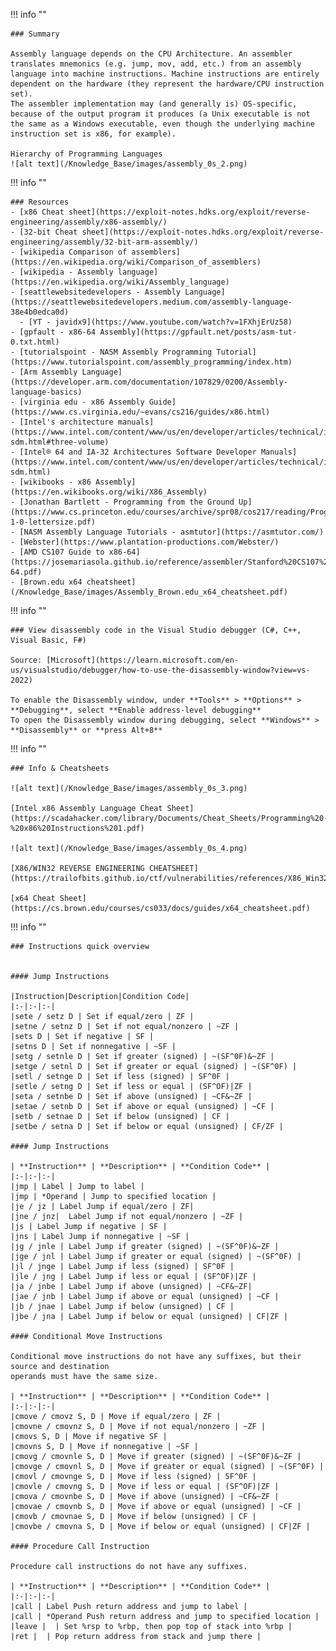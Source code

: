 !!! info ""

    ### Summary

    Assembly language depends on the CPU Architecture. An assembler translates mnemonics (e.g. jump, mov, add, etc.) from an assembly language into machine instructions. Machine instructions are entirely dependent on the hardware (they represent the hardware/CPU instruction set).
    The assembler implementation may (and generally is) OS-specific, because of the output program it produces (a Unix executable is not the same as a Windows executable, even though the underlying machine instruction set is x86, for example).

    Hierarchy of Programming Languages
    ![alt text](/Knowledge_Base/images/assembly_0s_2.png)

 
!!! info ""

    ### Resources
    - [x86 Cheat sheet](https://exploit-notes.hdks.org/exploit/reverse-engineering/assembly/x86-assembly/)
    - [32-bit Cheat sheet](https://exploit-notes.hdks.org/exploit/reverse-engineering/assembly/32-bit-arm-assembly/)
    - [wikipedia Comparison of assemblers](https://en.wikipedia.org/wiki/Comparison_of_assemblers)
    - [wikipedia - Assembly language](https://en.wikipedia.org/wiki/Assembly_language)
    - [seattlewebsitedevelopers - Assembly Language](https://seattlewebsitedevelopers.medium.com/assembly-language-38e4b0edca0d)
      - [YT - javidx9](https://www.youtube.com/watch?v=1FXhjErUz58)
    - [gpfault - x86-64 Assembly](https://gpfault.net/posts/asm-tut-0.txt.html)
    - [tutorialspoint - NASM Assembly Programming Tutorial](https://www.tutorialspoint.com/assembly_programming/index.htm)
    - [Arm Assembly Language](https://developer.arm.com/documentation/107829/0200/Assembly-language-basics)
    - [virginia edu - x86 Assembly Guide](https://www.cs.virginia.edu/~evans/cs216/guides/x86.html)
    - [Intel's architecture manuals](https://www.intel.com/content/www/us/en/developer/articles/technical/intel-sdm.html#three-volume)
    - [Intel® 64 and IA-32 Architectures Software Developer Manuals](https://www.intel.com/content/www/us/en/developer/articles/technical/intel-sdm.html)
    - [wikibooks - x86 Assembly](https://en.wikibooks.org/wiki/X86_Assembly)
    - [Jonathan Bartlett - Programming from the Ground Up](https://www.cs.princeton.edu/courses/archive/spr08/cos217/reading/ProgrammingGroundUp-1-0-lettersize.pdf)
    - [NASM Assembly Language Tutorials - asmtutor](https://asmtutor.com/)
    - [Webster](https://www.plantation-productions.com/Webster/)
    - [AMD CS107 Guide to x86-64](https://josemariasola.github.io/reference/assembler/Stanford%20CS107%20Guide%20to%20x86-64.pdf)
    - [Brown.edu x64 cheatsheet](/Knowledge_Base/images/Assembly_Brown.edu_x64_cheatsheet.pdf)


!!! info ""

    ### View disassembly code in the Visual Studio debugger (C#, C++, Visual Basic, F#)

    Source: [Microsoft](https://learn.microsoft.com/en-us/visualstudio/debugger/how-to-use-the-disassembly-window?view=vs-2022)

    To enable the Disassembly window, under **Tools** > **Options** > **Debugging**, select **Enable address-level debugging**
    To open the Disassembly window during debugging, select **Windows** > **Disassembly** or **press Alt+8**



!!! info ""

    ### Info & Cheatsheets

    ![alt text](/Knowledge_Base/images/assembly_0s_3.png)

    [Intel x86 Assembly Language Cheat Sheet](https://scadahacker.com/library/Documents/Cheat_Sheets/Programming%20-%20x86%20Instructions%201.pdf)

    ![alt text](/Knowledge_Base/images/assembly_0s_4.png)

    [X86/WIN32 REVERSE ENGINEERING CHEAT­SHEET](https://trailofbits.github.io/ctf/vulnerabilities/references/X86_Win32_Reverse_Engineering_Cheat_Sheet.pdf)

    [x64 Cheat Sheet](https://cs.brown.edu/courses/cs033/docs/guides/x64_cheatsheet.pdf)



!!! info ""

    ### Instructions quick overview


    #### Jump Instructions

    |Instruction|Description|Condition Code|
    |:-|:-|:-|
    |sete / setz D | Set if equal/zero | ZF | 
    |setne / setnz D | Set if not equal/nonzero | ~ZF |
    |sets D | Set if negative | SF |
    |setns D | Set if nonnegative | ~SF |
    |setg / setnle D | Set if greater (signed) | ~(SF^0F)&~ZF |
    |setge / setnl D | Set if greater or equal (signed) | ~(SF^0F) |
    |setl / setnge D | Set if less (signed) | SF^0F |
    |setle / setng D | Set if less or equal | (SF^OF)|ZF |
    |seta / setnbe D | Set if above (unsigned) | ~CF&~ZF |
    |setae / setnb D | Set if above or equal (unsigned) | ~CF |
    |setb / setnae D | Set if below (unsigned) | CF |
    |setbe / setna D | Set if below or equal (unsigned) | CF/ZF |

    #### Jump Instructions

    | **Instruction** | **Description** | **Condition Code** |
    |:-|:-|:-|
    |jmp | Label | Jump to label |
    |jmp | *Operand | Jump to specified location |
    |je / jz | Label Jump if equal/zero | ZF|
    |jne / jnz|  Label Jump if not equal/nonzero | ~ZF |
    |js | Label Jump if negative | SF |
    |jns | Label Jump if nonnegative | ~SF |
    |jg / jnle | Label Jump if greater (signed) | ~(SF^0F)&~ZF |
    |jge / jnl | Label Jump if greater or equal (signed) | ~(SF^0F) |
    |jl / jnge | Label Jump if less (signed) | SF^0F |
    |jle / jng | Label Jump if less or equal | (SF^OF)|ZF |
    |ja / jnbe | Label Jump if above (unsigned) | ~CF&~ZF|
    |jae / jnb | Label Jump if above or equal (unsigned) | ~CF |
    |jb / jnae | Label Jump if below (unsigned) | CF |
    |jbe / jna | Label Jump if below or equal (unsigned) | CF|ZF |

    #### Conditional Move Instructions

    Conditional move instructions do not have any suffixes, but their source and destination
    operands must have the same size.

    | **Instruction** | **Description** | **Condition Code** |
    |:-|:-|:-|
    |cmove / cmovz S, D | Move if equal/zero | ZF |
    |cmovne / cmovnz S, D | Move if not equal/nonzero | ~ZF |
    |cmovs S, D | Move if negative SF |
    |cmovns S, D | Move if nonnegative | ~SF |
    |cmovg / cmovnle S, D | Move if greater (signed) | ~(SF^0F)&~ZF |
    |cmovge / cmovnl S, D | Move if greater or equal (signed) | ~(SF^0F) |
    |cmovl / cmovnge S, D | Move if less (signed) | SF^0F |
    |cmovle / cmovng S, D | Move if less or equal | (SF^OF)|ZF |
    |cmova / cmovnbe S, D | Move if above (unsigned) | ~CF&~ZF |
    |cmovae / cmovnb S, D | Move if above or equal (unsigned) | ~CF |
    |cmovb / cmovnae S, D | Move if below (unsigned) | CF |
    |cmovbe / cmovna S, D | Move if below or equal (unsigned) | CF|ZF |

    #### Procedure Call Instruction

    Procedure call instructions do not have any suffixes.

    | **Instruction** | **Description** | **Condition Code** |
    |:-|:-|:-|
    |call | Label Push return address and jump to label |
    |call | *Operand Push return address and jump to specified location |
    |leave |  | Set %rsp to %rbp, then pop top of stack into %rbp |
    |ret |  | Pop return address from stack and jump there |


